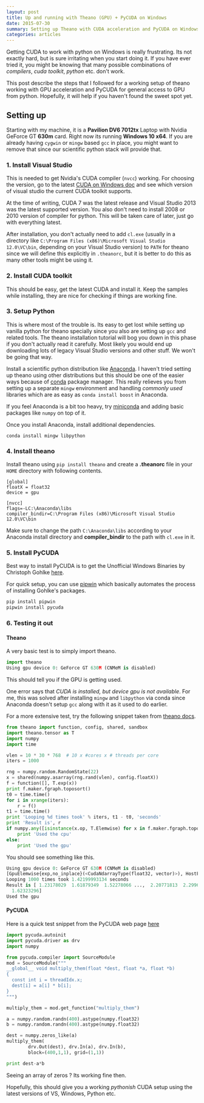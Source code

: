 ```yaml
---
layout: post
title: Up and running with Theano (GPU) + PyCUDA on Windows
date: 2015-07-30
summary: Setting up Theano with CUDA acceleration and PyCUDA on Windows.
categories: articles
---
```



<span class="dropcap">G</span>etting CUDA to work with python on Windows is really frustrating. Its not exactly hard, but is sure irritating when you start doing it. If you have ever tried it, you might be knowing that many possible combinations of *compilers*, *cuda toolkit*, *python* etc. don't work.

This post describe the steps that I followed for a working setup of theano working with GPU acceleration and PyCUDA for general access to GPU from python. Hopefully, it will help if you haven't found the sweet spot yet.

## Setting up

Starting with my machine, it is a **Pavilion DV6 7012tx** Laptop with Nvidia GeForce GT **630m** card. Right now its running **Windows 10 x64**. If you are already having `cygwin` or `mingw` based `gcc` in place, you might want to remove that since our scientific python stack will provide that.

### 1. Install Visual Studio

This is needed to get Nvidia's CUDA compiler (`nvcc`) working. For choosing the version, go to the latest [CUDA on Windows doc](http://docs.nvidia.com/cuda/cuda-getting-started-guide-for-microsoft-windows/index.html) and see which version of visual studio the current CUDA toolkit supports.

At the time of writing, CUDA 7 was the latest release and Visual Studio 2013 was the latest supported version. You also don't need to install 2008 or 2010 version of compiler for python. This will be taken care of later, just go with everything latest.

After installation, you don't actually need to add `cl.exe` (usually in a directory like `C:\Program Files (x86)\Microsoft Visual Studio 12.0\VC\bin`, depending on your Visual Studio version) to `PATH` for theano since we will define this explicitly in `.theanorc`, but it is better to do this as many other tools might be using it.

### 2. Install CUDA toolkit

This should be easy, get the latest CUDA and install it. Keep the samples while installing, they are nice for checking if things are working fine.

### 3. Setup Python

This is where most of the trouble is. Its easy to get lost while setting up vanilla python for theano specially since you also are setting up `gcc` and related tools. The theano installation tutorial will bog you down in this phase if you don't actually read it carefully. Most likely you would end up downloading lots of legacy Visual Studio versions and other stuff. We won't be going that way.

Install a scientific python distribution like [Anaconda](http://continuum.io/downloads). I haven't tried setting up theano using other distributions but this should be one of the easier ways because of [conda](http://conda.pydata.org/docs/#conda) package manager. This really relieves you from setting up a separate `mingw` environment and handling *commonly used* libraries which are as easy as `conda install boost` in Anaconda.

If you feel Anaconda is a bit too heavy, try [miniconda](http://conda.pydata.org/miniconda.html) and adding basic packages like `numpy` on top of it.

Once you install Anaconda, install additional dependencies.

```
conda install mingw libpython
```

### 4. Install theano

Install theano using `pip install theano` and create a **.theanorc** file in your `HOME` directory with following contents.

```
[global]
floatX = float32
device = gpu

[nvcc]
flags=-LC:\Anaconda\libs
compiler_bindir=C:\Program Files (x86)\Microsoft Visual Studio 12.0\VC\bin
```

Make sure to change the path `C:\Anaconda\libs` according to your Anaconda install directory and **compiler_bindir** to the path with `cl.exe` in it.

### 5. Install PyCUDA

Best way to install PyCUDA is to get the Unofficial Windows Binaries by Christoph Gohlke [here](http://www.lfd.uci.edu/~gohlke/pythonlibs/).

For quick setup, you can use [pipwin](https://github.com/lepisma/pipwin) which basically automates the process of installing Gohlke's packages.

```python
pip install pipwin
pipwin install pycuda
```

### 6. Testing it out


#### Theano

A very basic test is to simply import theano.

```python
import theano
Using gpu device 0: GeForce GT 630M (CNMeM is disabled)
```

This should tell you if the GPU is getting used.

One error says that *CUDA is installed, but device gpu is not available*. For me, this was solved after installing `mingw` and `libpython` via conda since Anaconda doesn't setup `gcc` along with it as it used to do earlier.

For a more extensive test, try the following snippet taken from [theano docs](http://deeplearning.net/software/theano/tutorial/using_gpu.html).

```python
from theano import function, config, shared, sandbox
import theano.tensor as T
import numpy
import time

vlen = 10 * 30 * 768  # 10 x #cores x # threads per core
iters = 1000

rng = numpy.random.RandomState(22)
x = shared(numpy.asarray(rng.rand(vlen), config.floatX))
f = function([], T.exp(x))
print f.maker.fgraph.toposort()
t0 = time.time()
for i in xrange(iters):
    r = f()
t1 = time.time()
print 'Looping %d times took' % iters, t1 - t0, 'seconds'
print 'Result is', r
if numpy.any([isinstance(x.op, T.Elemwise) for x in f.maker.fgraph.toposort()]):
    print 'Used the cpu'
else:
    print 'Used the gpu'
```

You should see something like this.

```python
Using gpu device 0: GeForce GT 630M (CNMeM is disabled)
[GpuElemwise{exp,no_inplace}(<CudaNdarrayType(float32, vector)>), HostFromGpu(GpuElemwise{exp,no_inplace}.0)]
Looping 1000 times took 1.42199993134 seconds
Result is [ 1.23178029  1.61879349  1.52278066 ...,  2.20771813  2.29967761
  1.62323296]
Used the gpu
```

#### PyCUDA

Here is a quick test snippet from the PyCUDA web page [here](http://documen.tician.de/pycuda/index.html)

```python
import pycuda.autoinit
import pycuda.driver as drv
import numpy

from pycuda.compiler import SourceModule
mod = SourceModule("""
__global__ void multiply_them(float *dest, float *a, float *b)
{
  const int i = threadIdx.x;
  dest[i] = a[i] * b[i];
}
""")

multiply_them = mod.get_function("multiply_them")

a = numpy.random.randn(400).astype(numpy.float32)
b = numpy.random.randn(400).astype(numpy.float32)

dest = numpy.zeros_like(a)
multiply_them(
        drv.Out(dest), drv.In(a), drv.In(b),
        block=(400,1,1), grid=(1,1))

print dest-a*b
```

Seeing an array of zeros ? Its working fine then.

Hopefully, this should give you a working *pythonish* CUDA setup using the latest versions of VS, Windows, Python etc.
